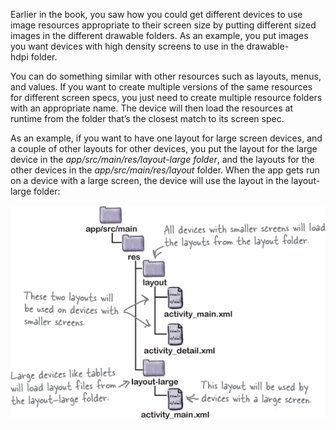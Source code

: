 Earlier in the book, you saw how you could get different devices to use image resources appropriate to their screen size by putting different sized images in the different drawable folders. As an example, you put images you want devices with high density screens to use in the drawable-hdpi folder.

You can do something similar with other resources such as layouts, menus, and values. If you want to create multiple versions of the same resources for different screen specs, you just need to create multiple resource folders with an appropriate name. The device will then load the resources at runtime from the folder that’s the closest match to its screen spec.

As an example, if you want to have one layout for large screen devices, and a couple of other layouts for other devices, you put the layout for the large device in the *app/src/main/res/layout-large folder*, and the layouts for the other devices in the *app/src/main/res/layout* folder. When the app gets run on a device with a large screen, the device will use the layout in the layout-large folder:


![](.guides/img/59.png)